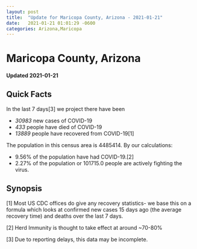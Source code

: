 ```yaml
---
layout: post
title:  "Update for Maricopa County, Arizona - 2021-01-21"
date:   2021-01-21 01:01:29 -0600
categories: Arizona,Maricopa
---
```


# Maricopa County, Arizona
#### Updated 2021-01-21

## Quick Facts

In the last 7 days[3] we project there have been
- *30983* new cases of COVID-19
- *433* people have died of COVID-19
- *13889* people have recovered from COVID-19[1]

The population in this census area is 4485414. By our calculations:
- 9.56% of the population have had COVID-19.[2]
- 2.27% of the population or 101715.0 people are actively fighting the virus.

## Synopsis




[1] Most US CDC offices do give any recovery statistics- we base this on a formula which looks at confirmed new cases
15 days ago (the average recovery time) and deaths over the last 7 days.

[2] Herd Immunity is thought to take effect at around ~70-80%

[3] Due to reporting delays, this data may be incomplete.
 
    